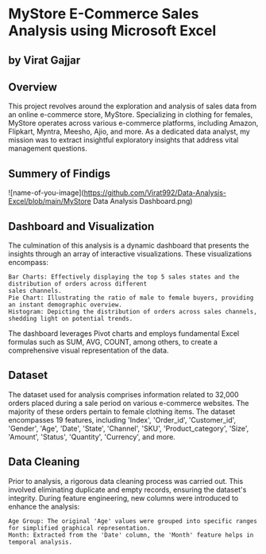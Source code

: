 # MyStore E-Commerce Sales Analysis using Microsoft Excel
## by Virat Gajjar

## Overview
This project revolves around the exploration and analysis of sales data from an online e-commerce store, MyStore.
Specializing in clothing for females, MyStore operates across various e-commerce platforms, including Amazon, Flipkart,
Myntra, Meesho, Ajio, and more. As a dedicated data analyst, my mission was to extract insightful exploratory insights
that address vital management questions.


## Summery of Findigs
![name-of-you-image](https://github.com/Virat992/Data-Analysis-Excel/blob/main/MyStore Data Analysis Dashboard.png)

## Dashboard and Visualization
The culmination of this analysis is a dynamic dashboard that presents the insights through an array of interactive
visualizations. These visualizations encompass:

    Bar Charts: Effectively displaying the top 5 sales states and the distribution of orders across different
    sales channels.
    Pie Chart: Illustrating the ratio of male to female buyers, providing an instant demographic overview.
    Histogram: Depicting the distribution of orders across sales channels, shedding light on potential trends.
    
The dashboard leverages Pivot charts and employs fundamental Excel formulas such as SUM, AVG, COUNT, among others,
to create a comprehensive visual representation of the data.

## Dataset

The dataset used for analysis comprises information related to 32,000 orders placed during a sale period on various
e-commerce websites. The majority of these orders pertain to female clothing items. The dataset encompasses 19 features,
including 'Index', 'Order_id', 'Customer_id', 'Gender', 'Age', 'Date', 'State', 'Channel', 'SKU', 'Product_category', 'Size',
'Amount', 'Status', 'Quantity', 'Currency', and more.

## Data Cleaning

Prior to analysis, a rigorous data cleaning process was carried out. This involved eliminating duplicate and empty records,
ensuring the dataset's integrity. During feature engineering, new columns were introduced to enhance the analysis:

    Age Group: The original 'Age' values were grouped into specific ranges for simplified graphical representation.
    Month: Extracted from the 'Date' column, the 'Month' feature helps in temporal analysis.

